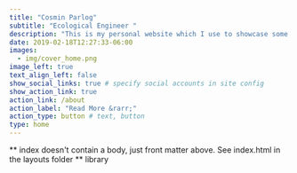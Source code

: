```yaml
---
title: "Cosmin Parlog"
subtitle: "Ecological Engineer "
description: "This is my personal website which I use to showcase some of my finished projects and where I share my learning journey into various STEM topics and skills"
date: 2019-02-18T12:27:33-06:00
images:
  - img/cover_home.png
image_left: true
text_align_left: false
show_social_links: true # specify social accounts in site config
show_action_link: true
action_link: /about
action_label: "Read More &rarr;"
action_type: button # text, button
type: home
---
```


** index doesn't contain a body, just front matter above.
See index.html in the layouts folder **
library
